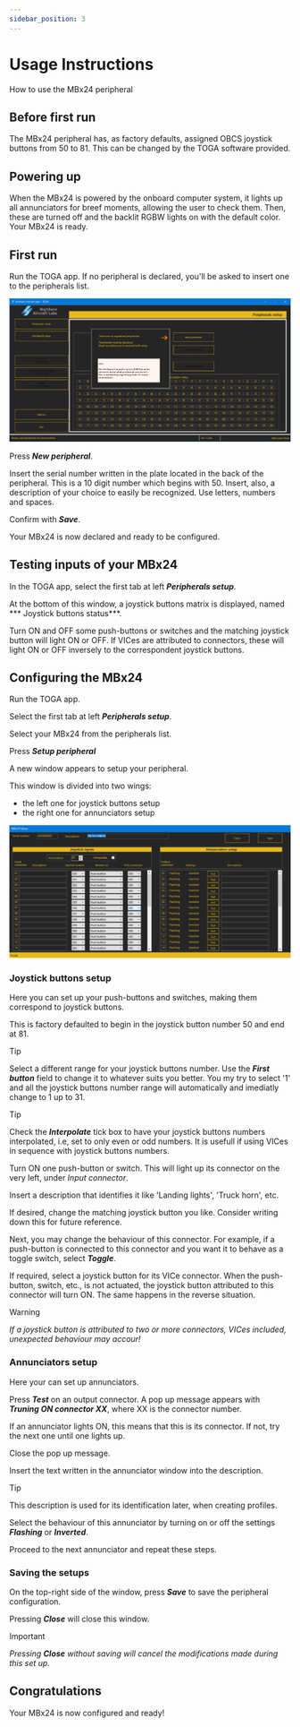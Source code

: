 ```yaml
---
sidebar_position: 3
---
```


# Usage Instructions

How to use the MBx24 peripheral

## Before first run

The MBx24 peripheral has, as factory defaults, assigned OBCS joystick buttons
from 50 to 81. This can be changed by the TOGA software provided.

## Powering up

When the MBx24 is powered by the onboard computer system, it lights up all
annunciators for breef moments, allowing the user to check them. Then, these
are turned off and the backlit RGBW lights on with the default color. Your
MBx24 is ready.

## First run

Run the TOGA app.
If no peripheral is declared, you'll be asked to insert one to the peripherals list.

![](./img/Add_Peripheral.png)

Press ***New peripheral***.

Insert the serial number written in the plate located in the back
of the peripheral. This is a 10 digit number which begins with 50.
Insert, also, a description of your choice to easily be recognized.
Use letters, numbers and spaces.

Confirm with ***Save***.

Your MBx24 is now declared and ready to be configured.

## Testing inputs of your MBx24

In the TOGA app, select the first tab at left ***Peripherals setup***.

At the bottom of this window, a joystick buttons matrix is displayed, named
*** Joystick buttons status***.

Turn ON and OFF some push-buttons or switches and the matching joystick
button will light ON or OFF. If VICes are attributed to connectors, these
will light ON or OFF inversely to the correspondent joystick buttons.

## Configuring the MBx24

Run the TOGA app.

Select the first tab at left ***Peripherals setup***.

Select your MBx24 from the peripherals list.

Press ***Setup peripheral***

A new window appears to setup your peripheral.

This window is divided into two wings:
- the left one for joystick buttons setup
- the right one for annunciators setup

![](./img/MBx24_Setup.png)


### Joystick buttons setup

Here you can set up your push-buttons and switches, making them correspond to joystick buttons.

This is factory defaulted to begin in the joystick button number 50 and end at 81.

> [!TIP]
> Select a different range for your joystick buttons number. Use the ***First button*** field to
> change it to whatever suits you better. You my try to select '1' and all the joystick buttons number
> range will automatically and imediatly change to 1 up to 31.

>[!TIP]
>Check the ***Interpolate*** tick box to have your joystick buttons numbers interpolated, i.e, set to only
>even or odd numbers. It is usefull if using VICes in sequence with joystick buttons numbers.

Turn ON one push-button or switch. This will light up its connector on the very left, under _Input connector_.

Insert a description that identifies it like 'Landing lights', 'Truck horn', etc.

If desired, change the matching joystick button you like. Consider writing down this
for future reference.

Next, you may change the behaviour of this connector. For example, if a push-button is
connected to this connector and you want it to behave as a toggle switch, select ***Toggle***.

If required, select a joystick button for its VICe connector. When the push-button, switch, etc.,
is not actuated, the joystick button attributed to this connector will turn ON. The same happens
in the reverse situation.

> [!WARNING]
>  _If a joystick button is attributed to two or more connectors, VICes included,
unexpected behaviour may accour!_

### Annunciators setup

Here your can set up annunciators.

Press ***Test*** on an output connector. A pop up message appears with ***Truning ON connector XX***,
where XX is the connector number.

If an annunciator lights ON, this means that this is its connector.
If not, try the next one until one lights up.

Close the pop up message.

Insert the text written in the annunciator window into the description.

>[!TIP]
>This description is used for its identification later, when creating profiles.

Select the behaviour of this annunciator by turning on or off the settings ***Flashing*** or ***Inverted***.

Proceed to the next annunciator and repeat these steps.

### Saving the setups

On the top-right side of the window, press ***Save*** to save the peripheral configuration.

Pressing ***Close*** will close this window.

> [!IMPORTANT]
> _Pressing ***Close*** without saving will cancel the modifications made during this set up._


## Congratulations

Your MBx24 is now configured and ready!




